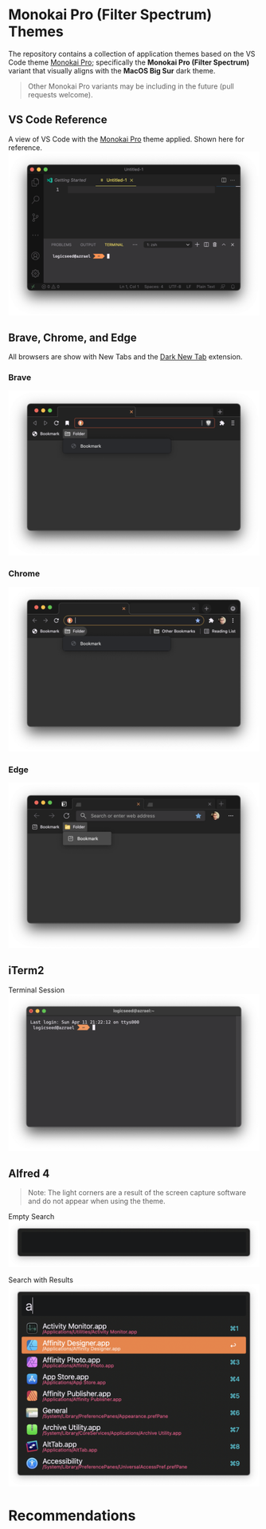 Monokai Pro (Filter Spectrum) Themes
====================================

The repository contains a collection of application themes based on the VS Code theme [Monokai Pro](https://monokai.pro/); specifically the **Monokai Pro (Filter Spectrum)** variant that visually aligns with the **MacOS Big Sur** dark theme.

> Other Monokai Pro variants may be including in the future (pull requests welcome).

## VS Code Reference

A view of VS Code with the [Monokai Pro](https://monokai.pro/) theme applied. Shown here for reference.
![Screen capture of a VS Code window](.assets/code.png)

## Brave, Chrome, and Edge

All browsers are show with New Tabs and the [Dark New Tab](https://chrome.google.com/webstore/detail/dark-new-tab/mnjmegebbljjhpljjfjmkhgmokpmdbpo) extension.

### Brave
![Screen capture of a Brave window](.assets/brave.png)

### Chrome
![Screen capture of a Brave window](.assets/chrome.png)

### Edge
![Screen capture of a Brave window](.assets/edge.png)

## iTerm2

Terminal Session
![Screen capture of an iTerm2 window](.assets/iterm2.png)

## Alfred 4

> Note: The light corners are a result of the screen capture software and do not appear when using the theme.

Empty Search
![Screen capture of an empty Alfred 4 search](.assets/alfred-empty.png)

Search with Results
![Screen capture of an full Alfred 4 search](.assets/alfred-full.png)

# Recommendations

